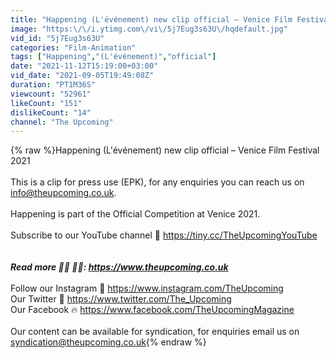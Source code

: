 ```yaml
---
title: "Happening (L'événement) new clip official – Venice Film Festival 2021"
image: "https:\/\/i.ytimg.com\/vi\/5j7Eug3s63U\/hqdefault.jpg"
vid_id: "5j7Eug3s63U"
categories: "Film-Animation"
tags: ["Happening","(L'événement)","official"]
date: "2021-11-12T15:19:00+03:00"
vid_date: "2021-09-05T19:49:08Z"
duration: "PT1M36S"
viewcount: "52961"
likeCount: "151"
dislikeCount: "14"
channel: "The Upcoming"
---
```

{% raw %}Happening (L'événement) new clip official – Venice Film Festival 2021<br /><br />This is a clip for press use (EPK), for any enquiries you can reach us on info@theupcoming.co.uk.<br /><br />Happening is part of the Official Competition at Venice 2021.<br /><br />Subscribe to our YouTube channel 🎥 <a rel="nofollow" target="blank" href="https://tiny.cc/TheUpcomingYouTube">https://tiny.cc/TheUpcomingYouTube</a><br /><br />*********<br />Read more 👨‍💻 👩‍💻: <a rel="nofollow" target="blank" href="https://www.theupcoming.co.uk">https://www.theupcoming.co.uk</a><br />*********<br />Follow our Instagram 📸 <a rel="nofollow" target="blank" href="https://www.instagram.com/TheUpcoming">https://www.instagram.com/TheUpcoming</a><br />Our Twitter 🐥 <a rel="nofollow" target="blank" href="https://www.twitter.com/The_Upcoming">https://www.twitter.com/The_Upcoming</a><br />Our Facebook 🔥 <a rel="nofollow" target="blank" href="https://www.facebook.com/TheUpcomingMagazine">https://www.facebook.com/TheUpcomingMagazine</a><br /><br />Our content can be available for syndication, for enquiries email us on syndication@theupcoming.co.uk{% endraw %}
